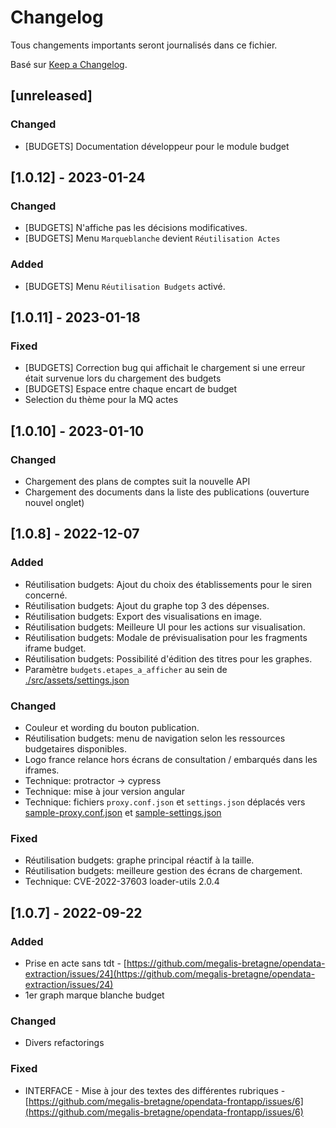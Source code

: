 # Changelog

Tous changements importants seront journalisés dans ce fichier.

Basé sur [Keep a Changelog](https://keepachangelog.com/en/1.0.0/).

## [unreleased]

### Changed

 - [BUDGETS] Documentation développeur pour le module budget


## [1.0.12] - 2023-01-24

### Changed

- [BUDGETS] N'affiche pas les décisions modificatives.
- [BUDGETS] Menu `Marqueblanche` devient `Réutilisation Actes`

### Added

- [BUDGETS] Menu `Réutilisation Budgets` activé.

## [1.0.11] - 2023-01-18

### Fixed

- [BUDGETS] Correction bug qui affichait le chargement si une erreur était survenue  lors du chargement des budgets
- [BUDGETS] Espace entre chaque encart de budget
- Selection du thème pour la MQ actes

## [1.0.10] - 2023-01-10

### Changed

- Chargement des plans de comptes suit la nouvelle API
- Chargement des documents dans la liste des publications (ouverture nouvel onglet)


## [1.0.8] - 2022-12-07

### Added 

- Réutilisation budgets: Ajout du choix des établissements pour le siren concerné.
- Réutilisation budgets: Ajout du graphe top 3 des dépenses.
- Réutilisation budgets: Export des visualisations en image.
- Réutilisation budgets: Meilleure UI pour les actions sur visualisation.
- Réutilisation budgets: Modale de prévisualisation pour les fragments iframe budget.
- Réutilisation budgets: Possibilité d'édition des titres pour les graphes.
- Paramètre `budgets.etapes_a_afficher` au sein de [./src/assets/settings.json](./src/assets/settings.json)

### Changed

- Couleur et wording du bouton publication.
- Réutilisation budgets: menu de navigation selon les ressources budgetaires disponibles.
- Logo france relance hors écrans de consultation / embarqués dans les iframes.
- Technique: protractor -> cypress
- Technique: mise à jour version angular
- Technique: fichiers `proxy.conf.json` et `settings.json` déplacés vers [sample-proxy.conf.json](./sample-proxy.conf.json) et [sample-settings.json](./src/assets/sample-settings.json)

### Fixed

- Réutilisation budgets: graphe principal réactif à la taille.
- Réutilisation budgets: meilleure gestion des écrans de chargement.
- Technique: CVE-2022-37603 loader-utils 2.0.4


## [1.0.7] - 2022-09-22

### Added

- Prise en acte sans tdt - [https://github.com/megalis-bretagne/opendata-extraction/issues/24](https://github.com/megalis-bretagne/opendata-extraction/issues/24)
- 1er graph marque blanche budget

### Changed

- Divers refactorings

### Fixed

- INTERFACE - Mise à jour des textes des différentes rubriques - [https://github.com/megalis-bretagne/opendata-frontapp/issues/6](https://github.com/megalis-bretagne/opendata-frontapp/issues/6)
